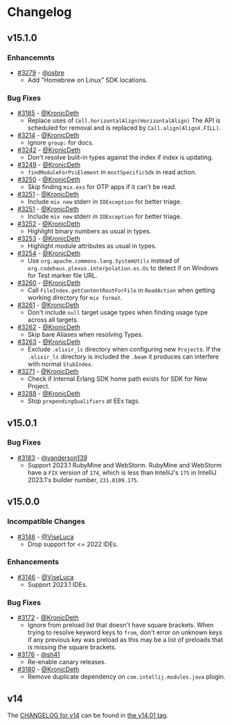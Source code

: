 # Changelog

## v15.1.0

### Enhancemnts
* [#3279](https://github.com/KronicDeth/intellij-elixir/pull/3279) - [@osbre](https://github.com/osbre)
  * Add "Homebrew on Linux" SDK locations.

### Bug Fixes
* [#3185](https://github.com/KronicDeth/intellij-elixir/pull/3213) - [@KronicDeth](https://github.com/KronicDeth)
  * Replace uses of `Cell.horizontalAlign(HorizontalAlign)`
    The API is scheduled for removal and is replaced by `Call.align(AlignX.FILL)`.
* [#3214](https://github.com/KronicDeth/intellij-elixir/pull/3214) - [@KronicDeth](https://github.com/KronicDeth)
  * Ignore `group:` for docs.
* [#3242](https://github.com/KronicDeth/intellij-elixir/pull/3242) - [@KronicDeth](https://github.com/KronicDeth)
  * Don't resolve built-in types against the index if index is updating.
* [#3249](https://github.com/KronicDeth/intellij-elixir/pull/3249) - [@KronicDeth](https://github.com/KronicDeth)
  * `findModuleForPsiElement` in `mostSpecificSdk` in read action.
* [#3250](https://github.com/KronicDeth/intellij-elixir/pull/3250) - [@KronicDeth](https://github.com/KronicDeth)
  * Skip finding `mix.exs` for OTP apps if it can't be read.
* [#3251](https://github.com/KronicDeth/intellij-elixir/pull/3251) - [@KronicDeth](https://github.com/KronicDeth)
  * Include `mix new` stderr in `IOException` for better triage.
* [#3251](https://github.com/KronicDeth/intellij-elixir/pull/3251) - [@KronicDeth](https://github.com/KronicDeth)
  * Include `mix new` stderr in `IOException` for better triage.
* [#3252](https://github.com/KronicDeth/intellij-elixir/pull/3252) - [@KronicDeth](https://github.com/KronicDeth)
  * Highlight binary numbers as usual in types.
* [#3253](https://github.com/KronicDeth/intellij-elixir/pull/3253) - [@KronicDeth](https://github.com/KronicDeth)
  * Highlight module attributes as usual in types.
* [#3254](https://github.com/KronicDeth/intellij-elixir/pull/3254) - [@KronicDeth](https://github.com/KronicDeth)
  * Use `org.apache.commons.lang.SystemUtils` instead of `org.codehaus.plexus.interpolation.os.Os` to detect if on Windows for Test marker file URL.
* [#3260](https://github.com/KronicDeth/intellij-elixir/pull/3260) - [@KronicDeth](https://github.com/KronicDeth)
  * Call `FileIndex.getContentRootForFile` in `ReadAction` when getting working directory for `mix format`.
* [#3261](https://github.com/KronicDeth/intellij-elixir/pull/3261) - [@KronicDeth](https://github.com/KronicDeth)
  * Don't include `null` target usage types when finding usage type across all targets.
* [#3262](https://github.com/KronicDeth/intellij-elixir/pull/3262) - [@KronicDeth](https://github.com/KronicDeth)
  * Skip bare Aliases when resolving Types.
* [#3263](https://github.com/KronicDeth/intellij-elixir/pull/3263) - [@KronicDeth](https://github.com/KronicDeth)
  * Exclude `.elixir_ls` directory when configuring new `Project`s.
    If the `.elixir_ls` directory is included the `.beam` it produces can interfere with normal `StubIndex`.
* [#3271](https://github.com/KronicDeth/intellij-elixir/pull/3271) - [@KronicDeth](https://github.com/KronicDeth)
  * Check if Internal Erlang SDK home path exists for SDK for New Project.
* [#3288](https://github.com/KronicDeth/intellij-elixir/pull/3288) - [@KronicDeth](https://github.com/KronicDeth)
  * Stop `prependingQualifiers` at EEx tags.

## v15.0.1

### Bug Fixes
* [#3183](https://github.com/KronicDeth/intellij-elixir/pull/3183) - [@vanderson139](https://github.com/vanderson139)
  * Support 2023.1 RubyMine and WebStorm.
    RubyMine and WebStorm have a `FIX` version of `174`, which is less than IntelliJ's `175` in IntelliJ 2023.1's builder number, `231.8109.175`.

## v15.0.0

### Incompatible Changes
* [#3146](https://github.com/KronicDeth/intellij-elixir/pull/3146) - [@ViseLuca](https://github.com/ViseLuca)
  * Drop support for <= 2022 IDEs.

### Enhancements
* [#3146](https://github.com/KronicDeth/intellij-elixir/pull/3146) - [@ViseLuca](https://github.com/ViseLuca)
  * Support 2023.1 IDEs.

### Bug Fixes
* [#3172](https://github.com/KronicDeth/intellij-elixir/pull/3172) - [@KronicDeth](https://github.com/KronicDeth)
  * Ignore from preload list that doesn't have square brackets.
    When trying to resolve keyword keys to `from`, don't error on unknown keys if any previous key was preload as this may be a list of preloads that is missing the square brackets.
* [#3176](https://github.com/KronicDeth/intellij-elixir/pull/3176) - [@sh41](https://github.com/sh41)
  * Re-enable canary releases.
* [#3180](https://github.com/KronicDeth/intellij-elixir/pull/3180) - [@KronicDeth](https://github.com/KronicDeth)
  * Remove duplicate dependency on `com.intellij.modules.java` plugin.

## v14

The [CHANGELOG for v14](https://github.com/KronicDeth/intellij-elixir/blob/v14.0.1/CHANGELOG.md) can be found in [the v14.01 tag](https://github.com/KronicDeth/intellij-elixir/tree/v14.0.1).
